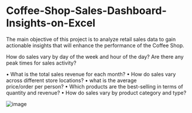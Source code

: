 # Coffee-Shop-Sales-Dashboard-Insights-on-Excel
The main objective of this project is to analyze retail sales data to gain actionable insights that will enhance the performance of the Coffee Shop.

How do sales vary by day of the week and hour of the day?
Are there any peak times for sales activity?

• What is the total sales revenue for each month?
• How do sales vary across different store locations?
• what is the average price/order per person?
• Which products are the best-selling in terms of quantity and revenue?
• How do sales vary by product category and type?

![image](https://github.com/ashutoshcgm/Coffee-Shop-Sales-Dashboard-Insights-on-Excel/assets/87574252/09cfc75b-d522-4d03-aa46-234a4d2607fc)
